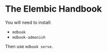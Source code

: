 # The Elembic Handbook

You will need to install:
- `mdbook`
- `mdbook-admonish`

Then use `mdbook serve`.
